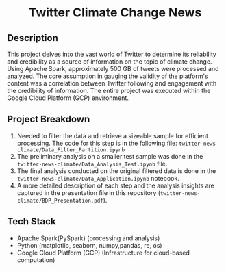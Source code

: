 <h1 align="center" id="title">Twitter Climate Change News</h1>

## Description
This project delves into the vast world of Twitter to determine its reliability and credibility as a source of information on the topic of climate change. Using Apache Spark, approximately 500 GB of tweets were processed and analyzed. The core assumption in gauging the validity of the platform's content was a correlation between Twitter following and engagement with the credibility of information. The entire project was executed within the Google Cloud Platform (GCP) environment.

## Project Breakdown
1) Needed to filter the data and retrieve a sizeable sample for efficient processing. The code for this step is in the following file: `twitter-news-climate/Data_Filter_Partition.ipynb`
2) The preliminary analysis on a smaller test sample was done in the `twitter-news-climate/Data_Analysis_Test.ipynb` file.
3) The final analysis conducted on the original filtered data is done in the `twitter-news-climate/Data_Application.ipynb` notebook.
4) A more detailed description of each step and the analysis insights are captured in the presentation file in this repository (`twitter-news-climate/BDP_Presentation.pdf`). 

## Tech Stack
- Apache Spark(PySpark) (processing and analysis)
- Python (matplotlib, seaborn, numpy,pandas, re, os)
- Google Cloud Platform (GCP) (Infrastructure for cloud-based computation)

